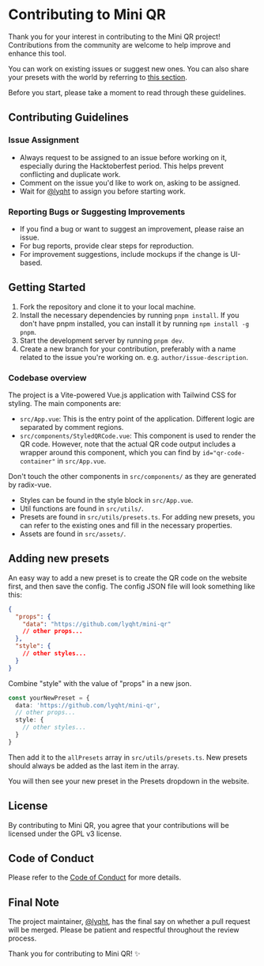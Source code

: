 # Contributing to Mini QR

Thank you for your interest in contributing to the Mini QR project! Contributions from the community are welcome to help improve and enhance this tool.

You can work on existing issues or suggest new ones. You can also share your presets with the world by referring to [this section](#adding-new-presets).

Before you start, please take a moment to read through these guidelines.

## Contributing Guidelines

### Issue Assignment

- Always request to be assigned to an issue before working on it, especially during the Hacktoberfest period. This helps prevent conflicting and duplicate work.
- Comment on the issue you'd like to work on, asking to be assigned.
- Wait for [@lyqht](https://github.com/lyqht) to assign you before starting work.

### Reporting Bugs or Suggesting Improvements

- If you find a bug or want to suggest an improvement, please raise an issue.
- For bug reports, provide clear steps for reproduction.
- For improvement suggestions, include mockups if the change is UI-based.

## Getting Started

1. Fork the repository and clone it to your local machine.
2. Install the necessary dependencies by running `pnpm install`. If you don't have pnpm installed, you can install it by running `npm install -g pnpm`.
3. Start the development server by running `pnpm dev`.
4. Create a new branch for your contribution, preferably with a name related to the issue you're working on. e.g. `author/issue-description`.

### Codebase overview

The project is a Vite-powered Vue.js application with Tailwind CSS for styling. The main components are:

- `src/App.vue`: This is the entry point of the application. Different logic are separated by comment regions.
- `src/components/StyledQRCode.vue`: This component is used to render the QR code. However, note that the actual QR code output includes a wrapper around this component, which you can find by `id="qr-code-container"` in `src/App.vue`.

Don't touch the other components in `src/components/` as they are generated by radix-vue.

- Styles can be found in the style block in `src/App.vue`.
- Util functions are found in `src/utils/`.
- Presets are found in `src/utils/presets.ts`. For adding new presets, you can refer to the existing ones and fill in the necessary properties.
- Assets are found in `src/assets/`.

## Adding new presets

An easy way to add a new preset is to create the QR code on the website first, and then save the config. The config JSON file will look something like this:

```json
{
  "props": {
    "data": "https://github.com/lyqht/mini-qr"
    // other props...
  },
  "style": {
    // other styles...
  }
}
```

Combine "style" with the value of "props" in a new json.

```ts
const yourNewPreset = {
  data: 'https://github.com/lyqht/mini-qr',
  // other props...
  style: {
    // other styles...
  }
}
```

Then add it to the `allPresets` array in `src/utils/presets.ts`. New presets should always be added as the last item in the array.

You will then see your new preset in the Presets dropdown in the website.

## License

By contributing to Mini QR, you agree that your contributions will be licensed under the GPL v3 license.

## Code of Conduct

Please refer to the [Code of Conduct](CODE_OF_CONDUCT.md) for more details.

## Final Note

The project maintainer, [@lyqht](https://github.com/lyqht), has the final say on whether a pull request will be merged. Please be patient and respectful throughout the review process.

Thank you for contributing to Mini QR! ✨

```

```
